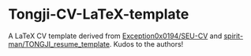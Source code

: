 # Tongji-CV-LaTeX-template
A LaTeX CV template derived from [Exception0x0194/SEU-CV](https://github.com/Exception0x0194/SEU-CV) and [spirit-man/TONGJI_resume_template](https://github.com/spirit-man/TONGJI_resume_template).
Kudos to the authors!
